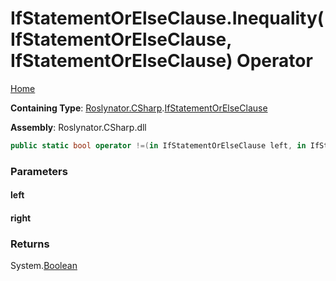 # IfStatementOrElseClause\.Inequality\(IfStatementOrElseClause, IfStatementOrElseClause\) Operator <a name="_Top"></a>

[Home](../../../../README.md)

**Containing Type**: [Roslynator.CSharp](../../README.md#_Top)\.[IfStatementOrElseClause](../README.md#_Top)

**Assembly**: Roslynator\.CSharp\.dll

```csharp
public static bool operator !=(in IfStatementOrElseClause left, in IfStatementOrElseClause right)
```

### Parameters

#### left

#### right

### Returns

System\.[Boolean](https://docs.microsoft.com/en-us/dotnet/api/system.boolean)

